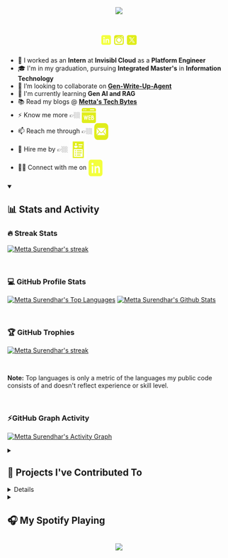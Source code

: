 
</p>

<p align="center">
    <img src="https://readme-typing-svg.herokuapp.com/?font=Righteous&color=fffc9e&size=38&center=true&vCenter=true&width=500&height=70&duration=3000&pause=1000&lines=Hi+There!+👋;+I'm+Metta+Surendhar;+Platform+Engineer+🧑‍💻;" />
</p>

<h1 align="center"> 
 <a href="https://www.linkedin.com/in/metta-surendhar/"><img color=#000 width=22 height=22 src="https://github.com/MettaSurendhar/MettaSurendhar/blob/main/images/icons8-linkedin.svg" /></a>
 <a href="https://instagram.com/metta_surendhar?igshid=ZDdkNTZiNTM="><img color=#000 width=22 height=22 src="https://github.com/MettaSurendhar/MettaSurendhar/blob/main/images/icons8-instagram-old.svg" /></a>
 <a href="https://x.com/metta_surendhar/"><img color=#000 width=22 height=22 src="https://github.com/MettaSurendhar/MettaSurendhar/blob/main/images/icons8-twitterx.svg" /></a>
 
</h1>

- 🔭 I worked as an **Intern** at **Invisibl Cloud** as a **Platform Engineer**
- 🎓 I'm in my graduation, pursuing **Integrated Master's** in **Information Technology**
- 👯 I’m looking to collaborate on **[Gen-Write-Up-Agent](https://github.com/MettaSurendhar/Gen-Write-Up-Agent)**
- 🌱 I'm currently learning **Gen AI and RAG**
- 📚 Read my blogs @ **[Metta's Tech Bytes](https://mettasurendhar.hashnode.dev)**
- ⚡ Know me more 👉🏼 <span align="center"> <a href="https://mettasurendhar.github.io/Metta_Portfolio"><img align="center" color=#000 width=32 height=34 src="https://github.com/MettaSurendhar/MettaSurendhar/blob/main/images/icons8-website-64.png" /></a></span>
- 📫 Reach me through 👉🏼 <span align="center" > <a href="mailto:msurendhar8815@gmail.com"><img align="center" color=#000 width=32 height=38 src="https://github.com/MettaSurendhar/MettaSurendhar/blob/main/images/icons8-mail.svg" /></a> </span>
- 📝 Hire me by 👉🏼 <span align="center"><a target="_blank" href="https://github.com/MettaSurendhar/MettaSurendhar/releases/download/v2.0.0/Metta_resume_gen_v1.pdf" ><img align="center" color=#000 width=38 height=44 src="https://github.com/MettaSurendhar/MettaSurendhar/blob/main/images/icons8-resume-64.png" /></a> </span>
- ✌🏼️ Connect with me on <span align="center"> <a class="libutton" href="https://www.linkedin.com/comm/mynetwork/discovery-see-all?usecase=PEOPLE_FOLLOWS&followMember=metta-surendhar" target="_blank"> <img align="center" color=#000 width=32 height=38 src="https://github.com/MettaSurendhar/MettaSurendhar/blob/main/images/icons8-linkedin.svg" /> </a> </span>

<!-- If you would like to support my community work and my open source work, consider becoming a sponsor 

[![github-sponsor](https://img.shields.io/static/v1?label=become-a-sponsor&message=%E2%9D%A4&logo=GitHub&color=%23fe8e86)](https://github.com/sponsors/MettaSurendhar)

![GitHub Sponsor](https://img.shields.io/github/sponsors/MettaSurendhar?label=Sponsor&logo=GitHub) -->

<details open > 
  <summary><h2>📊 Stats and Activity</h2></summary>

  <h3>🔥 Streak Stats</h3>

  <p>
    <a href="https://github.com/MettaSurendhar">
      <img alt="Metta Surendhar's streak" src="https://streak-stats.demolab.com?user=MettaSurendhar&theme=monokai-metallian&hide_border=true&fire=fbff00&ring=fffd7a&background=1d1d1b&currStreakLabel=ffffff&sideLabels=ffffff"/>
    </a>
  </p>

   <br/>

  <h3>💻 GitHub Profile Stats</h3>

  <a href="https://github.com/MettaSurendhar"><img alt="Metta Surendhar's Top Languages" width=400px src="https://denvercoder1-github-readme-stats.vercel.app/api/top-langs/?username=MettaSurendhar&layout=compact&size_weight=0.5&count_weight=0.5&hide=html&theme=react&langs_count=5&exclude_repo=Infinsa-App&hide_border=true&bg_color=1d1d1b&title_color=fffd7a&icon_color=fbff00" height="200px"/></a>
    <a href="https://github.com/MettaSurendhar"><img alt="Metta Surendhar's Github Stats" width=400px src="https://denvercoder1-github-readme-stats.vercel.app/api/?username=MettaSurendhar&show_icons=true&include_all_commits=true&count_private=true&theme=react&hide_border=true&bg_color=1d1d1b&title_color=fffd7a&icon_color=fbff00" height="200px"/></a>
  
  <br/>

<h3>🏆 GitHub Trophies </h3>

   <p>
    <a href="https://github.com/MettaSurendhar">
      <img alt="Metta Surendhar's streak" src="https://github-profile-trophy.vercel.app/?username=mettasurendhar&theme=gruvbox&no-frame=true&margin-w=15"/>
    </a>
  </p>

 <br/>
 
  <b>Note:</b> Top languages is only a metric of the languages my public code consists of and doesn't reflect experience or skill level.
  
  <br/>

  <h3> ⚡GitHub Graph Activity </h3>
  
  <a href="https://github.com/MettaSurendhar"><img alt="Metta Surendhar's Activity Graph" src="https://github-readme-activity-graph.vercel.app/graph/?username=MettaSurendhar&bg_color=1d1d1b&color=fffd7a&line=fbff00&point=ffffd6&area=true&area_color=fdfdd3&hide_border=true" /></a>

</details>


<!-- <details> 
  <summary><h2>📘 My Favorite Projects</h2></summary>
    
<a href="https://github.com/mettasurendhar/Met-Gauntlet"> <img align="center" height=120px src="https://github-readme-stats.vercel.app/api/pin/?username=mettasurendhar&repo=Met-Gauntlet&show_icons=true&show_owner=true&line_height=27&hide_border=true&description_lines_count=1&title_color=fffd7a&text_color=ffffff&icon_color=fbff00&bg_color=1d1d1b" alt="Met-Gauntlet" /> 
<a href="https://github.com/mettasurendhar/Met-Face"> <img align="center" height=120px src="https://github-readme-stats.vercel.app/api/pin/?username=mettasurendhar&repo=Met-Face&show_icons=true&show_owner=true&line_height=27&hide_border=true&description_lines_count=1&title_color=fffd7a&text_color=ffffff&icon_color=fbff00&bg_color=1d1d1b" alt="Met-Face" />  

<a href="https://github.com/mettasurendhar/Met-Web-Scrapper"> <img align="center" height=120px src="https://github-readme-stats.vercel.app/api/pin/?username=mettasurendhar&repo=Met-Web-Scrapper&show_icons=true&show_owner=true&description_lines_count=1&line_height=27&hide_border=true&title_color=fffd7a&text_color=ffffff&icon_color=fbff00&bg_color=1d1d1b" alt="Met-Web-Scrapper" />
<a href="https://github.com/mettasurendhar/Met-Image-Classy"> <img align="center" height=120px src="https://github-readme-stats.vercel.app/api/pin/?username=mettasurendhar&repo=Met-Image-Classy&show_icons=true&show_owner=true&description_lines_count=1&line_height=27&hide_border=true&title_color=fffd7a&text_color=ffffff&icon_color=fbff00&bg_color=1d1d1b" alt="Met-Image-Classy" />

<a href="https://github.com/mettasurendhar/Met-Body-Pose"> <img align="center" height=120px src="https://github-readme-stats.vercel.app/api/pin/?username=mettasurendhar&repo=Met-Body-Pose&show_icons=true&show_owner=true&line_height=27&hide_border=true&description_lines_count=1&title_color=fffd7a&text_color=ffffff&icon_color=fbff00&bg_color=1d1d1b" alt="Met-Body-Pose" />
<a href="https://github.com/mettasurendhar/Met-Gesture"> <img align="center" height=120px src="https://github-readme-stats.vercel.app/api/pin/?username=mettasurendhar&repo=Met-Gesture&show_icons=true&show_owner=true&line_height=27&hide_border=true&description_lines_count=1&title_color=fffd7a&text_color=ffffff&icon_color=fbff00&bg_color=1d1d1b" alt="Met-Gesture" />

<br/>
<a href="https://github.com/MettaSurendhar?tab=repositories&q=&type=&language=javascript&sort=stargazers"><img alt="All Repositories" title="All Repositories" src="https://custom-icon-badges.demolab.com/badge/-Click%20Here%20For%20All%20My%20Repositories-1d1d1b?style=for-the-badge&logoColor=fffd7a&logo=repo"/></a>
</details> -->

<details> 
  <summary><h2>📕 Projects I've Contributed To</h2></summary>
    
<a href="https://github.com/sanjith-s/farmback"> <img align="center" height=120px src="https://github-readme-stats.vercel.app/api/pin/?username=sanjith-s&repo=farmback&show_icons=true&show_owner=true&line_height=27&hide_border=true&description_lines_count=1&title_color=fffd7a&text_color=ffffff&icon_color=fbff00&bg_color=1d1d1b" alt="farmback" /> 
<a href="https://github.com/sanjith-s/farmenience"> <img align="center" height=120px src="https://github-readme-stats.vercel.app/api/pin/?username=sanjith-s&repo=farmenience&show_icons=true&show_owner=true&line_height=27&hide_border=true&description_lines_count=1&title_color=fffd7a&text_color=ffffff&icon_color=fbff00&bg_color=1d1d1b" alt="farmenience" />

<a href="https://github.com/Sigma-Blue/ASP-Client"> <img align="center" height=120px src="https://github-readme-stats.vercel.app/api/pin/?username=Sigma-Blue&repo=ASP-Client&show_icons=true&show_owner=true&line_height=27&hide_border=true&description_lines_count=1&title_color=fffd7a&text_color=ffffff&icon_color=fbff00&bg_color=1d1d1b" alt="ASP-Client" />
<a href="https://github.com/Sigma-Blue/ASP-Server"> <img align="center" height=120px src="https://github-readme-stats.vercel.app/api/pin/?username=Sigma-Blue&repo=ASP-Server&show_icons=true&show_owner=true&line_height=27&hide_border=true&description_lines_count=1&title_color=fffd7a&text_color=ffffff&icon_color=fbff00&bg_color=1d1d1b" alt="ASP-Server" />

</details>

<details> 
  <summary><h2>🛠️ My Favorite Tools</h2></summary>

  <h3>👨‍💻 Programming and Markup Languages</h3>

  [![My Skills](https://skillicons.dev/icons?i=python,js,java)](https://github.com/MettaSurendhar)
  
  <h3>🧰 Databases and Technologies </h3>
  
 [![My Skills](https://skillicons.dev/icons?i=mysql,postgres,prometheus,postman,grafana,fastapi,firebase)](https://github.com/MettaSurendhar)

  <h3>💻 Software and Tools</h3>
  
   [![My Skills](https://skillicons.dev/icons?i=vscode,git,gitlab,github,notion,figma,androidstudio,stackoverflow,devto&perline=10)](https://github.com/MettaSurendhar)

   <br/>
<a href="https://mettasurendhar.github.io/Metta_Portfolio/"><img alt="All Tools" title="All Tools" src="https://custom-icon-badges.demolab.com/badge/-Click%20Here%20For%20All%20My%20Tools-1d1d1b?style=for-the-badge&logoSource=feather&logoColor=fffd7a&logo=box"/></a>

</details>

<details> 
  <summary><h2>🎧 My Spotify Playing</h2></summary>

 <!-- <a href="https://spotify-github-profile.vercel.app/api/view.svg?uid=vcvcm9qy9avbmp2oggjpulsn6&redirect=true"> <img align="center" src="https://spotify-github-profile.vercel.app/api/view.svg?uid=vcvcm9qy9avbmp2oggjpulsn6&cover_image=true&theme=default&background_color=1d1d1b&interchange=false&bar_color=fbff14" alt="Metta Surendhar" /> -->

<img src="https://spotify-recently-played-readme.vercel.app/api?user=vcvcm9qy9avbmp2oggjpulsn6&count=6&unique=true">

</details>

<p align="center">
  <img src="https://capsule-render.vercel.app/api?type=waving&color=0:fffc9e,100:fbff00&height=60&section=footer"/>
</p>

